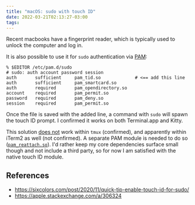 ```yaml
---
title: "macOS: sudo with touch ID"
date: 2022-03-21T02:13:27-03:00
tags:
---
```


Recent macbooks have a fingerprint reader, which is typically used to unlock the computer and log in.

It is also possible to use it for `sudo` authentication via [PAM](https://en.wikipedia.org/wiki/Pluggable_authentication_module):


```shell
% $EDITOR /etc/pam.d/sudo
# sudo: auth account password session
auth       sufficient     pam_tid.so             # <== add this line
auth       sufficient     pam_smartcard.so
auth       required       pam_opendirectory.so
account    required       pam_permit.so
password   required       pam_deny.so
session    required       pam_permit.so
```

Once the file is saved with the added line, a command with `sudo` will spawn the touch ID prompt. I confirmed it works on both Terminal.app and Kitty.

This solution [does not](https://apple.stackexchange.com/a/392407) work within `tmux` (confirmed), and apparently within iTerm2 as well (not confirmed). A separate PAM module is needed to do so ([`pam_reattach.so`](https://github.com/fabianishere/pam_reattach)). I'd rather keep my core dependencies surface small though and not include a third party, so for now I am satisfied with the native touch ID module.

## References

- https://sixcolors.com/post/2020/11/quick-tip-enable-touch-id-for-sudo/
- https://apple.stackexchange.com/a/306324